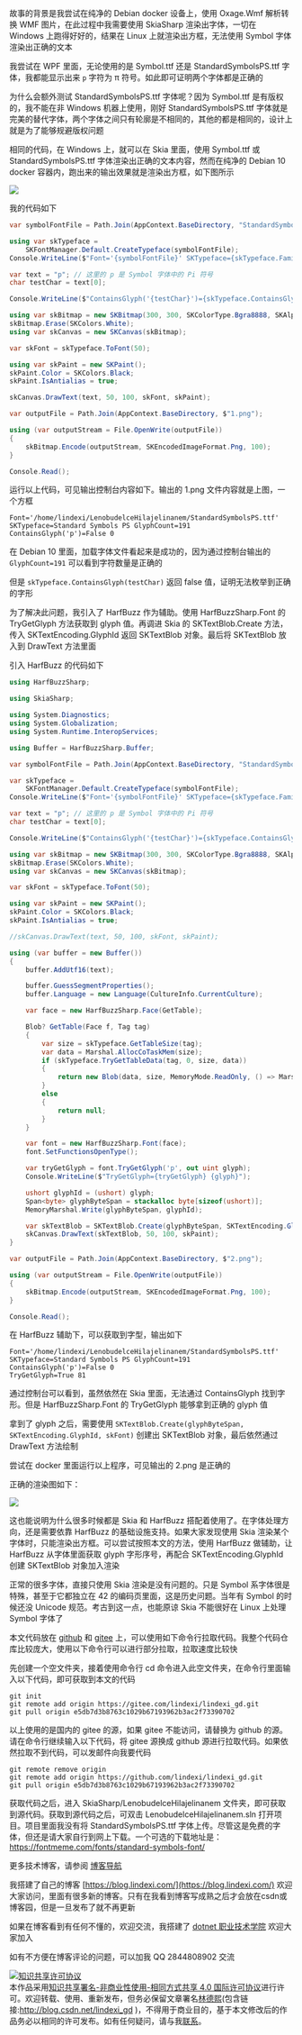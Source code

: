 
故事的背景是我尝试在纯净的 Debian docker 设备上，使用 Oxage.Wmf 解析转换 WMF 图片，在此过程中我需要使用 SkiaSharp 渲染出字体，一切在 Windows 上跑得好好的，结果在 Linux 上就渲染出方框，无法使用 Symbol 字体渲染出正确的文本

<!--more-->


<!-- CreateTime:2025/07/31 07:05:44 -->

<!-- 发布 -->
<!-- 博客 -->

我尝试在 WPF 里面，无论使用的是 Symbol.ttf 还是 StandardSymbolsPS.ttf 字体，我都能显示出来 `p` 字符为 π 符号。如此即可证明两个字体都是正确的

为什么会额外测试 StandardSymbolsPS.ttf 字体呢？因为 Symbol.ttf 是有版权的，我不能在非 Windows 机器上使用，刚好 StandardSymbolsPS.ttf 字体就是完美的替代字体，两个字体之间只有轮廓是不相同的，其他的都是相同的，设计上就是为了能够规避版权问题

相同的代码，在 Windows 上，就可以在 Skia 里面，使用 Symbol.ttf 或 StandardSymbolsPS.ttf 字体渲染出正确的文本内容，然而在纯净的 Debian 10 docker 容器内，跑出来的输出效果就是渲染出方框，如下图所示

<!-- ![](image/SkiaSharp 使用 HarfBuzz 修复找不到 Symbol 字形/SkiaSharp 使用 HarfBuzz 修复找不到 Symbol 字形1.png) -->
![](http://cdn.lindexi.site/lindexi-20257302035233140.jpg)

我的代码如下

```csharp
var symbolFontFile = Path.Join(AppContext.BaseDirectory, "StandardSymbolsPS.ttf");

using var skTypeface =
    SKFontManager.Default.CreateTypeface(symbolFontFile);
Console.WriteLine($"Font='{symbolFontFile}' SKTypeface={skTypeface.FamilyName} GlyphCount={skTypeface.GlyphCount}");

var text = "p"; // 这里的 p 是 Symbol 字体中的 Pi 符号
char testChar = text[0];

Console.WriteLine($"ContainsGlyph('{testChar}')={skTypeface.ContainsGlyph(testChar)} {skTypeface.GetGlyph(testChar)}");

using var skBitmap = new SKBitmap(300, 300, SKColorType.Bgra8888, SKAlphaType.Premul);
skBitmap.Erase(SKColors.White);
using var skCanvas = new SKCanvas(skBitmap);

var skFont = skTypeface.ToFont(50);

using var skPaint = new SKPaint();
skPaint.Color = SKColors.Black;
skPaint.IsAntialias = true;

skCanvas.DrawText(text, 50, 100, skFont, skPaint);

var outputFile = Path.Join(AppContext.BaseDirectory, $"1.png");

using (var outputStream = File.OpenWrite(outputFile))
{
    skBitmap.Encode(outputStream, SKEncodedImageFormat.Png, 100);
}

Console.Read();
```

运行以上代码，可见输出控制台内容如下。输出的 1.png 文件内容就是上图，一个方框

```
Font='/home/lindexi/LenobudelceHilajelinanem/StandardSymbolsPS.ttf' SKTypeface=Standard Symbols PS GlyphCount=191
ContainsGlyph('p')=False 0
```

在 Debian 10 里面，加载字体文件看起来是成功的，因为通过控制台输出的 `GlyphCount=191` 可以看到字符数量是正确的

但是 `skTypeface.ContainsGlyph(testChar)` 返回 false 值，证明无法枚举到正确的字形

为了解决此问题，我引入了 HarfBuzz 作为辅助。使用 HarfBuzzSharp.Font 的 TryGetGlyph 方法获取到 glyph 值。再调进 Skia 的 SKTextBlob.Create 方法，传入 SKTextEncoding.GlyphId 返回 SKTextBlob 对象。最后将 SKTextBlob 放入到 DrawText 方法里面

引入 HarfBuzz 的代码如下

```csharp
using HarfBuzzSharp;

using SkiaSharp;

using System.Diagnostics;
using System.Globalization;
using System.Runtime.InteropServices;

using Buffer = HarfBuzzSharp.Buffer;

var symbolFontFile = Path.Join(AppContext.BaseDirectory, "StandardSymbolsPS.ttf");

var skTypeface =
    SKFontManager.Default.CreateTypeface(symbolFontFile);
Console.WriteLine($"Font='{symbolFontFile}' SKTypeface={skTypeface.FamilyName} GlyphCount={skTypeface.GlyphCount}");

var text = "p"; // 这里的 p 是 Symbol 字体中的 Pi 符号
char testChar = text[0];

Console.WriteLine($"ContainsGlyph('{testChar}')={skTypeface.ContainsGlyph(testChar)} {skTypeface.GetGlyph(testChar)}");

using var skBitmap = new SKBitmap(300, 300, SKColorType.Bgra8888, SKAlphaType.Premul);
skBitmap.Erase(SKColors.White);
using var skCanvas = new SKCanvas(skBitmap);

var skFont = skTypeface.ToFont(50);

using var skPaint = new SKPaint();
skPaint.Color = SKColors.Black;
skPaint.IsAntialias = true;

//skCanvas.DrawText(text, 50, 100, skFont, skPaint);

using (var buffer = new Buffer())
{
    buffer.AddUtf16(text);

    buffer.GuessSegmentProperties();
    buffer.Language = new Language(CultureInfo.CurrentCulture);

    var face = new HarfBuzzSharp.Face(GetTable);

    Blob? GetTable(Face f, Tag tag)
    {
        var size = skTypeface.GetTableSize(tag);
        var data = Marshal.AllocCoTaskMem(size);
        if (skTypeface.TryGetTableData(tag, 0, size, data))
        {
            return new Blob(data, size, MemoryMode.ReadOnly, () => Marshal.FreeCoTaskMem(data));
        }
        else
        {
            return null;
        }
    }

    var font = new HarfBuzzSharp.Font(face);
    font.SetFunctionsOpenType();

    var tryGetGlyph = font.TryGetGlyph('p', out uint glyph);
    Console.WriteLine($"TryGetGlyph={tryGetGlyph} {glyph}");

    ushort glyphId = (ushort) glyph;
    Span<byte> glyphByteSpan = stackalloc byte[sizeof(ushort)];
    MemoryMarshal.Write(glyphByteSpan, glyphId);

    var skTextBlob = SKTextBlob.Create(glyphByteSpan, SKTextEncoding.GlyphId, skFont);
    skCanvas.DrawText(skTextBlob, 50, 100, skPaint);
}

var outputFile = Path.Join(AppContext.BaseDirectory, $"2.png");

using (var outputStream = File.OpenWrite(outputFile))
{
    skBitmap.Encode(outputStream, SKEncodedImageFormat.Png, 100);
}

Console.Read();
```

在 HarfBuzz 辅助下，可以获取到字型，输出如下

```
Font='/home/lindexi/LenobudelceHilajelinanem/StandardSymbolsPS.ttf' SKTypeface=Standard Symbols PS GlyphCount=191
ContainsGlyph('p')=False 0
TryGetGlyph=True 81
```

通过控制台可以看到，虽然依然在 Skia 里面，无法通过 ContainsGlyph 找到字形。但是 HarfBuzzSharp.Font 的 TryGetGlyph 能够拿到正确的 glyph 值

拿到了 glyph 之后，需要使用 `SKTextBlob.Create(glyphByteSpan, SKTextEncoding.GlyphId, skFont)` 创建出 SKTextBlob 对象，最后依然通过 DrawText 方法绘制

尝试在 docker 里面运行以上程序，可见输出的 2.png 是正确的

正确的渲染图如下：

<!-- ![](image/SkiaSharp 使用 HarfBuzz 修复找不到 Symbol 字形/SkiaSharp 使用 HarfBuzz 修复找不到 Symbol 字形0.png) -->
![](http://cdn.lindexi.site/lindexi-20257302032593496.jpg)

这也能说明为什么很多时候都是 Skia 和 HarfBuzz 搭配着使用了。在字体处理方向，还是需要依靠 HarfBuzz 的基础设施支持。如果大家发现使用 Skia 渲染某个字体时，只能渲染出方框。可以尝试按照本文的方法，使用 HarfBuzz 做辅助，让 HarfBuzz 从字体里面获取 glyph 字形序号，再配合 SKTextEncoding.GlyphId 创建 SKTextBlob 对象加入渲染

正常的很多字体，直接只使用 Skia 渲染是没有问题的。只是 Symbol 系字体很是特殊，甚至于它都独立在 42 的编码页里面，这是历史问题。当年有 Symbol 的时候还没 Unicode 规范。考古到这一点，也能原谅 Skia 不能很好在 Linux 上处理 Symbol 字体了

本文代码放在 [github](https://github.com/lindexi/lindexi_gd/tree/e5db7d3b8763c1029b67193962b3ac2f73390702/SkiaSharp/LenobudelceHilajelinanem) 和 [gitee](https://gitee.com/lindexi/lindexi_gd/blob/e5db7d3b8763c1029b67193962b3ac2f73390702/SkiaSharp/LenobudelceHilajelinanem) 上，可以使用如下命令行拉取代码。我整个代码仓库比较庞大，使用以下命令行可以进行部分拉取，拉取速度比较快

先创建一个空文件夹，接着使用命令行 cd 命令进入此空文件夹，在命令行里面输入以下代码，即可获取到本文的代码

```
git init
git remote add origin https://gitee.com/lindexi/lindexi_gd.git
git pull origin e5db7d3b8763c1029b67193962b3ac2f73390702
```

以上使用的是国内的 gitee 的源，如果 gitee 不能访问，请替换为 github 的源。请在命令行继续输入以下代码，将 gitee 源换成 github 源进行拉取代码。如果依然拉取不到代码，可以发邮件向我要代码

```
git remote remove origin
git remote add origin https://github.com/lindexi/lindexi_gd.git
git pull origin e5db7d3b8763c1029b67193962b3ac2f73390702
```

获取代码之后，进入 SkiaSharp/LenobudelceHilajelinanem 文件夹，即可获取到源代码。获取到源代码之后，可双击 LenobudelceHilajelinanem.sln 打开项目。项目里面我没有将 StandardSymbolsPS.ttf 字体上传。尽管这是免费的字体，但还是请大家自行到网上下载。一个可选的下载地址是： <https://fontmeme.com/fonts/standard-symbols-font/>

更多技术博客，请参阅 [博客导航](https://blog.lindexi.com/post/%E5%8D%9A%E5%AE%A2%E5%AF%BC%E8%88%AA.html )


我搭建了自己的博客 [https://blog.lindexi.com/](https://blog.lindexi.com/) 欢迎大家访问，里面有很多新的博客。只有在我看到博客写成熟之后才会放在csdn或博客园，但是一旦发布了就不再更新

如果在博客看到有任何不懂的，欢迎交流，我搭建了 [dotnet 职业技术学院](https://t.me/dotnet_campus) 欢迎大家加入

如有不方便在博客评论的问题，可以加我 QQ 2844808902 交流

<a rel="license" href="http://creativecommons.org/licenses/by-nc-sa/4.0/"><img alt="知识共享许可协议" style="border-width:0" src="https://licensebuttons.net/l/by-nc-sa/4.0/88x31.png" /></a><br />本作品采用<a rel="license" href="http://creativecommons.org/licenses/by-nc-sa/4.0/">知识共享署名-非商业性使用-相同方式共享 4.0 国际许可协议</a>进行许可。欢迎转载、使用、重新发布，但务必保留文章署名[林德熙](http://blog.csdn.net/lindexi_gd)(包含链接:http://blog.csdn.net/lindexi_gd )，不得用于商业目的，基于本文修改后的作品务必以相同的许可发布。如有任何疑问，请与我[联系](mailto:lindexi_gd@163.com)。